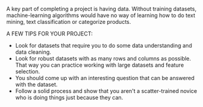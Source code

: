 A key part of completing a project is having data. Without training datasets, machine-learning algorithms would have no way of learning how to do text mining, text classification or categorize products.

A FEW TIPS FOR YOUR PROJECT:
- Look for datasets that require you to do some data understanding and data cleaning.
- Look for robust datasets with as many rows and columns as possible. That way you can practice working with large datasets and feature selection.
- You should come up with an interesting question that can be answered with the dataset.
- Follow a solid process and show that you aren't a scatter-trained novice who is doing things just because they can. 
